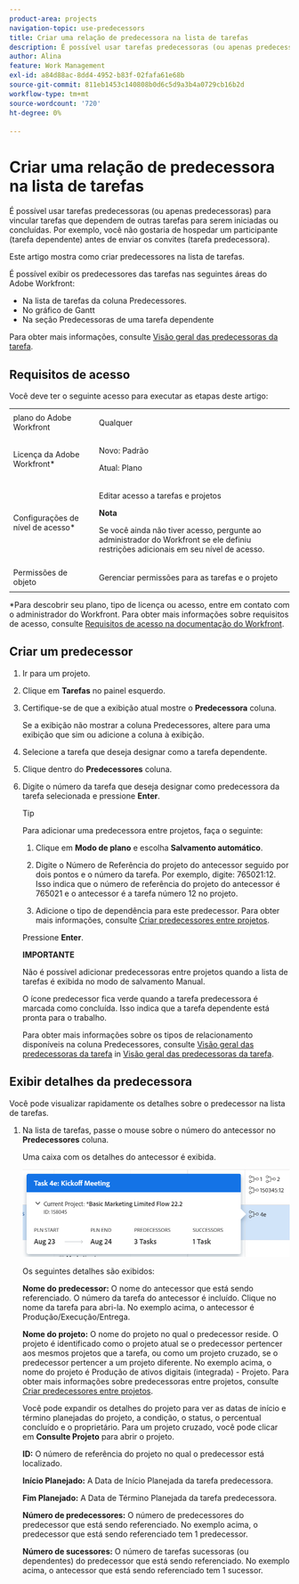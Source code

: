 ```yaml
---
product-area: projects
navigation-topic: use-predecessors
title: Criar uma relação de predecessora na lista de tarefas
description: É possível usar tarefas predecessoras (ou apenas predecessoras) para vincular tarefas que dependem de outras tarefas para serem iniciadas ou concluídas. Por exemplo, você não gostaria de hospedar um participante (tarefa dependente) antes de enviar os convites (tarefa predecessora).
author: Alina
feature: Work Management
exl-id: a84d88ac-8dd4-4952-b83f-02fafa61e68b
source-git-commit: 811eb1453c140808b0d6c5d9a3b4a0729cb16b2d
workflow-type: tm+mt
source-wordcount: '720'
ht-degree: 0%

---
```


# Criar uma relação de predecessora na lista de tarefas

É possível usar tarefas predecessoras (ou apenas predecessoras) para vincular tarefas que dependem de outras tarefas para serem iniciadas ou concluídas. Por exemplo, você não gostaria de hospedar um participante (tarefa dependente) antes de enviar os convites (tarefa predecessora).

Este artigo mostra como criar predecessores na lista de tarefas.

É possível exibir os predecessores das tarefas nas seguintes áreas do Adobe Workfront:

* Na lista de tarefas da coluna Predecessores.
* No gráfico de Gantt
* Na seção Predecessoras de uma tarefa dependente

Para obter mais informações, consulte [Visão geral das predecessoras da tarefa](../../../manage-work/tasks/use-prdcssrs/predecessors-overview.md).

## Requisitos de acesso

Você deve ter o seguinte acesso para executar as etapas deste artigo:

<table style="table-layout:auto"> 
 <col> 
 <col> 
 <tbody> 
  <tr> 
   <td role="rowheader">plano do Adobe Workfront</td> 
   <td> <p>Qualquer</p> </td> 
  </tr> 
  <tr> 
   <td role="rowheader">Licença da Adobe Workfront*</td> 
   <td> <p>Novo: Padrão </p><p>Atual: Plano </p> </td> 
  </tr> 
  <tr> 
   <td role="rowheader">Configurações de nível de acesso*</td> 
   <td> <p>Editar acesso a tarefas e projetos</p> <p><b>Nota</b>

Se você ainda não tiver acesso, pergunte ao administrador do Workfront se ele definiu restrições adicionais em seu nível de acesso. </p> </td>
</tr> 
  <tr> 
   <td role="rowheader">Permissões de objeto</td> 
   <td> <p>Gerenciar permissões para as tarefas e o projeto</p> </td> 
  </tr> 
 </tbody> 
</table>

&#42;Para descobrir seu plano, tipo de licença ou acesso, entre em contato com o administrador do Workfront. Para obter mais informações sobre requisitos de acesso, consulte [Requisitos de acesso na documentação do Workfront](/help/quicksilver/administration-and-setup/add-users/access-levels-and-object-permissions/access-level-requirements-in-documentation.md).

## Criar um predecessor

1. Ir para um projeto.
1. Clique em **Tarefas** no painel esquerdo.
1. Certifique-se de que a exibição atual mostre o **Predecessora** coluna.

   Se a exibição não mostrar a coluna Predecessores, altere para uma exibição que sim ou adicione a coluna à exibição.

1. Selecione a tarefa que deseja designar como a tarefa dependente.
1. Clique dentro do **Predecessores** coluna.
1. Digite o número da tarefa que deseja designar como predecessora da tarefa selecionada e pressione **Enter**.

   >[!TIP]
   >
   >Para adicionar uma predecessora entre projetos, faça o seguinte:
   >
   >1. Clique em **Modo de plano** e escolha **Salvamento automático**.
   >
   >1. Digite o Número de Referência do projeto do antecessor seguido por dois pontos e o número da tarefa. Por exemplo, digite: 765021:12. Isso indica que o número de referência do projeto do antecessor é 765021 e o antecessor é a tarefa número 12 no projeto.
   >
   >1. Adicione o tipo de dependência para este predecessor. Para obter mais informações, consulte [Criar predecessores entre projetos](/help/quicksilver/manage-work/tasks/use-prdcssrs/cross-project-predecessors.md).
   >
   >Pressione **Enter**.
   >
   >**IMPORTANTE**
   >
   >Não é possível adicionar predecessoras entre projetos quando a lista de tarefas é exibida no modo de salvamento Manual.

   O ícone predecessor fica verde quando a tarefa predecessora é marcada como concluída. Isso indica que a tarefa dependente está pronta para o trabalho.

   Para obter mais informações sobre os tipos de relacionamento disponíveis na coluna Predecessores, consulte [Visão geral das predecessoras da tarefa](../../../manage-work/tasks/use-prdcssrs/predecessors-overview.md) in [Visão geral das predecessoras da tarefa](../../../manage-work/tasks/use-prdcssrs/predecessors-overview.md).

## Exibir detalhes da predecessora

Você pode visualizar rapidamente os detalhes sobre o predecessor na lista de tarefas.

1. Na lista de tarefas, passe o mouse sobre o número do antecessor no **Predecessores** coluna.

   Uma caixa com os detalhes do antecessor é exibida.

   ![Detalhes da predecessora](assets/predecessor-details-in-task-list.png)

   Os seguintes detalhes são exibidos:

   **Nome do predecessor:** O nome do antecessor que está sendo referenciado. O número da tarefa do antecessor é incluído. Clique no nome da tarefa para abri-la. No exemplo acima, o antecessor é Produção/Execução/Entrega.

   **Nome do projeto:** O nome do projeto no qual o predecessor reside. O projeto é identificado como o projeto atual se o predecessor pertencer aos mesmos projetos que a tarefa, ou como um projeto cruzado, se o predecessor pertencer a um projeto diferente. No exemplo acima, o nome do projeto é Produção de ativos digitais (integrada) - Projeto. Para obter mais informações sobre predecessoras entre projetos, consulte [Criar predecessores entre projetos](../../tasks/use-prdcssrs/cross-project-predecessors.md).

   Você pode expandir os detalhes do projeto para ver as datas de início e término planejadas do projeto, a condição, o status, o percentual concluído e o proprietário. Para um projeto cruzado, você pode clicar em **Consulte Projeto** para abrir o projeto.

   **ID:** O número de referência do projeto no qual o predecessor está localizado.

   **Início Planejado:** A Data de Início Planejada da tarefa predecessora.

   **Fim Planejado:** A Data de Término Planejada da tarefa predecessora.

   **Número de predecessores:** O número de predecessores do predecessor que está sendo referenciado. No exemplo acima, o predecessor que está sendo referenciado tem 1 predecessor.

   **Número de sucessores:** O número de tarefas sucessoras (ou dependentes) do predecessor que está sendo referenciado. No exemplo acima, o antecessor que está sendo referenciado tem 1 sucessor.
